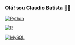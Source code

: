 ### Olá! sou Claudio Batista 🙋‍♂️

[![Python](https://img.shields.io/badge/Python-3776AB?style=for-the-badge&logo=python&logoColor=white)]()

[![R](https://img.shields.io/badge/R-276DC3?style=for-the-badge&logo=r&logoColor=white)]()

[![MySQL](https://img.shields.io/badge/MySQL-005C84?style=for-the-badge&logo=mysql&logoColor=white)]()

